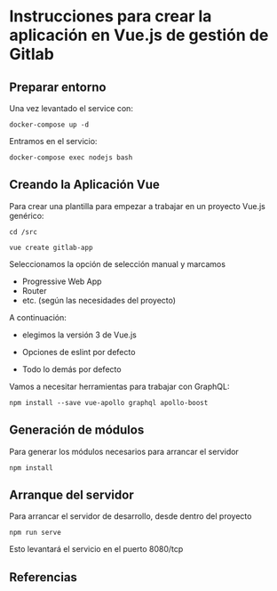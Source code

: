 # Instrucciones para crear la aplicación en Vue.js de gestión de Gitlab

## Preparar entorno

Una vez levantado el service con:

```console
docker-compose up -d
```

Entramos en el servicio:

```console
docker-compose exec nodejs bash
```

## Creando la Aplicación Vue

Para crear una plantilla para empezar a trabajar en un proyecto Vue.js genérico:

```console
cd /src

vue create gitlab-app
```

Seleccionamos la opción de selección manual y marcamos

* Progressive Web App
* Router
* etc. (según las necesidades del proyecto)

A continuación:

* elegimos la versión 3 de Vue.js

* Opciones de eslint por defecto

* Todo lo demás por defecto


Vamos a necesitar herramientas para trabajar con GraphQL:

```console
npm install --save vue-apollo graphql apollo-boost
```

## Generación de módulos

Para generar los módulos necesarios para arrancar el servidor

```console
npm install
```

## Arranque del servidor

Para arrancar el servidor de desarrollo, desde dentro del proyecto

```console
npm run serve
```

Esto levantará el servicio en el puerto 8080/tcp

## Referencias











